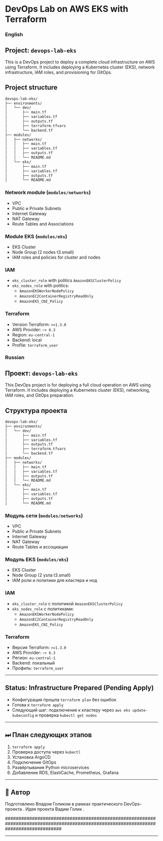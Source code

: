 #  DevOps Lab on AWS EKS with Terraform
### English

##  Project: `devops-lab-eks`

This is a DevOps project to deploy a complete cloud infrastructure on AWS using Terraform. It includes deploying a Kubernetes cluster (EKS), network infrastructure, IAM roles, and provisioning for GitOps.
## Project structure

```bash
devops-lab-eks/
├── environments/
│   └── dev/
│       ├── main.tf
│       ├── variables.tf
│       ├── outputs.tf
│       ├── terraform.tfvars
│       └── backend.tf
├── modules/
│   ├── networks/
│   │   ├── main.tf
│   │   ├── variables.tf
│   │   ├── outputs.tf
│   │   └── README.md
│   └── eks/
│       ├── main.tf
│       ├── variables.tf
│       ├── outputs.tf
│       └── README.md
```

### Network module (`modules/networks`)

- VPC
- Public и Private Subnets
- Internet Gateway
- NAT Gateway
- Route Tables and Associations

###  Module EKS (`modules/eks`)
- EKS Cluster
- Node Group (2 nodes t3.small)
- IAM roles and policies for cluster and nodes

###  IAM
- `eks_cluster_role` with politics `AmazonEKSClusterPolicy`
- `eks_nodes_role` with politics:
  - `AmazonEKSWorkerNodePolicy`
  - `AmazonEC2ContainerRegistryReadOnly`
  - `AmazonEKS_CNI_Policy`

###  Terraform
- Version Terraform: `>=1.3.0`
- AWS Provider: `~> 6.3`
- Region: `eu-central-1`
- Backend: local
- Profile: `terraform_user`





### Russian
##  Проект: `devops-lab-eks`

This DevOps project is for deploying a full cloud operation on AWS using Terraform. It includes deploying a Kubernetes cluster (EKS), networking, IAM roles, and GitOps preparation.

##  Структура проекта

```bash
devops-lab-eks/
├── environments/
│   └── dev/
│       ├── main.tf
│       ├── variables.tf
│       ├── outputs.tf
│       ├── terraform.tfvars
│       └── backend.tf
├── modules/
│   ├── networks/
│   │   ├── main.tf
│   │   ├── variables.tf
│   │   ├── outputs.tf
│   │   └── README.md
│   └── eks/
│       ├── main.tf
│       ├── variables.tf
│       ├── outputs.tf
│       └── README.md
```

###  Модуль сети (`modules/networks`)
- VPC
- Public и Private Subnets
- Internet Gateway
- NAT Gateway
- Route Tables и ассоциации

###  Модуль EKS (`modules/eks`)
- EKS Cluster
- Node Group (2 узла t3.small)
- IAM роли и политики для кластера и нод

###  IAM
- `eks_cluster_role` с политикой `AmazonEKSClusterPolicy`
- `eks_nodes_role` с политиками:
  - `AmazonEKSWorkerNodePolicy`
  - `AmazonEC2ContainerRegistryReadOnly`
  - `AmazonEKS_CNI_Policy`

###  Terraform
- Версия Terraform: `>=1.3.0`
- AWS Provider: `~> 6.3`
- Регион: `eu-central-1`
- Backend: локальный
- Профиль: `terraform_user`

---

##  Status: Infrastructure Prepared (Pending Apply)

- Конфигурация прошла `terraform plan` без ошибок
- Готова к `terraform apply`
- Следующий шаг: подключение к кластеру через `aws eks update-kubeconfig` и проверка `kubectl get nodes`

---

## ⏭ План следующих этапов

1. `terraform apply`
2. Проверка доступа через `kubectl`
3. Установка ArgoCD
4. Подключение GitOps
5. Развёртывание Python microservices
6. Добавление RDS, ElastiCache, Prometheus, Grafana

---

## 📄 Автор

Подготовлено Владом Голиком в рамках практического DevOps-проекта .
Идея проекта Вадим Голик .

#####################################################################################################################################




---
